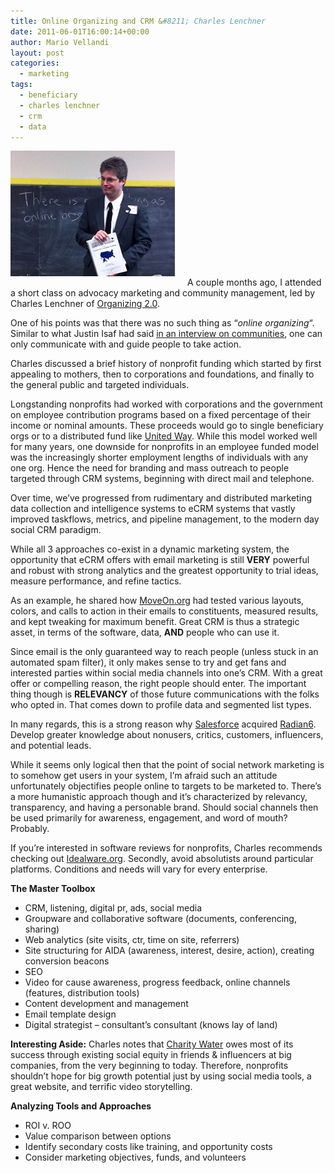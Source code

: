 ```yaml
---
title: Online Organizing and CRM &#8211; Charles Lenchner
date: 2011-06-01T16:00:14+00:00
author: Mario Vellandi
layout: post
categories:
  - marketing
tags:
  - beneficiary
  - charles lenchner
  - crm
  - data
---
```

<img class="alignleft size-full wp-image-6717" style="margin: 0 20px 15px 0;" title="Charles Lenchner teaching a class for Trade School, OurGoods in NYC" src="../wp-content/uploads/2011/04/charles-lenchner-online-organizing-marketing.jpg" alt="Charles Lenchner online organizing marketing school" width="263" height="201" />A couple months ago, I attended a short class on advocacy marketing and community management, led by Charles Lenchner of [Organizing 2.0](http://www.organizing20.org/).

One of his points was that there was no such thing as &#8220;_online organizing_&#8220;. Similar to what Justin Isaf had said [in an interview on communities](../community-management-digital-marketing-justin-isaf-people-engagement/), one can only communicate with and guide people to take action.

Charles discussed a brief history of nonprofit funding which started by first appealing to mothers, then to corporations and foundations, and finally to the general public and targeted individuals.

Longstanding nonprofits had worked with corporations and the government on employee contribution programs based on a fixed percentage of their income or nominal amounts. These proceeds would go to single beneficiary orgs or to a distributed fund like [United Way](http://liveunited.org/). While this model worked well for many years, one downside for nonprofits in an employee funded model was the increasingly shorter employment lengths of individuals with any one org. Hence the need for branding and mass outreach to people targeted through CRM systems, beginning with direct mail and telephone.

Over time, we&#8217;ve progressed from rudimentary and distributed marketing data collection and intelligence systems to eCRM systems that vastly improved taskflows, metrics, and pipeline management, to the modern day social CRM paradigm.

While all 3 approaches co-exist in a dynamic marketing system, the opportunity that eCRM offers with email marketing is still **VERY** powerful and robust with strong analytics and the greatest opportunity to trial ideas, measure performance, and refine tactics.

As an example, he shared how [MoveOn.org](http://front.moveon.org/) had tested various layouts, colors, and calls to action in their emails to constituents, measured results, and kept tweaking for maximum benefit. Great CRM is thus a strategic asset, in terms of the software, data, **AND** people who can use it.

Since email is the only guaranteed way to reach people (unless stuck in an automated spam filter), it only makes sense to try and get fans and interested parties within social media channels into one&#8217;s CRM. With a great offer or compelling reason, the right people should enter. The important thing though is **RELEVANCY** of those future communications with the folks who opted in. That comes down to profile data and segmented list types.

In many regards, this is a strong reason why [Salesforce](http://www.salesforce.com/) acquired [Radian6](http://www.radian6.com/). Develop greater knowledge about nonusers, critics, customers, influencers, and potential leads.

While it seems only logical then that the point of social network marketing is to somehow get users in your system, I&#8217;m afraid such an attitude unfortunately objectifies people online to targets to be marketed to. There&#8217;s a more humanistic approach though and it&#8217;s characterized by relevancy, transparency, and having a personable brand. Should social channels then be used primarily for awareness, engagement, and word of mouth? Probably.

If you&#8217;re interested in software reviews for nonprofits, Charles recommends checking out [Idealware.org](http://Idealware.org). Secondly, avoid absolutists around particular platforms. Conditions and needs will vary for every enterprise.

__The Master Toolbox__

  * CRM, listening, digital pr, ads, social media
  * Groupware and collaborative software (documents, conferencing, sharing)
  * Web analytics (site visits, ctr, time on site, referrers)
  * Site structuring for AIDA (awareness, interest, desire, action), creating conversion beacons
  * SEO
  * Video for cause awareness, progress feedback, online channels (features, distribution tools)
  * Content development and management
  * Email template design
  * Digital strategist &#8211; consultant&#8217;s consultant (knows lay of land)

**Interesting Aside:** Charles notes that [Charity Water](http://www.charitywater.org/) owes most of its success through existing social equity in friends & influencers at big companies, from the very beginning to today. Therefore, nonprofits shouldn&#8217;t hope for big growth potential just by using social media tools, a great website, and terrific video storytelling.

__Analyzing Tools and Approaches__

  * ROI v. ROO
  * Value comparison between options
  * Identify secondary costs like training, and opportunity costs
  * Consider marketing objectives, funds, and volunteers
